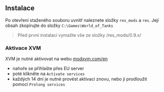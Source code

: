 ## Instalace
Po otevření staženého souboru uvnitř naleznete složky `res_mods` a `res`.
Její obsah zkopírujte do složky
`C:\Games\World_of_Tanks`

> Před první instalací vymažte vše ze složky /res_mods/0.9.x/

### Aktivace XVM
XVM je nutné aktivovat na webu [modxvm.com/en](http://www.modxvm.com/en)

- nahoře se přihlašte přes EU server
- poté klikněte na `Activate services`
- každých 14 dní je nutné provést aktivaci znovu, nebo ji prodloužit pomocí `Prolong services`
